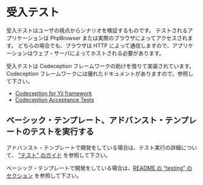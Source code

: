 受入テスト
==========

受入テストはユーザの視点からシナリオを検証するものです。
テストされるアプリケーションは PhpBrowser または実際のブラウザによってアクセスされます。
どちらの場合でも、ブラウザは HTTP によって通信しますので、アプリケーションはウェブ・サーバによってホストされる必要があります。

受入テストは Codeception フレームワークの助けを借りて実装されています。Codeception フレームワークには優れたドキュメントがありますので、参照して下さい。

- [Codeception for Yii framework](http://codeception.com/for/yii)
- [Codeception Acceptance Tests](http://codeception.com/docs/03-AcceptanceTests)

## ベーシック・テンプレート、アドバンスト・テンプレートのテストを実行する

アドバンスト・テンプレートで開発をしている場合は、テスト実行の詳細について、
["テスト" のガイド](https://github.com/yiisoft/yii2-app-advanced/blob/master/docs/guide-ja/start-testing.md) を参照して下さい。

ベーシック・テンプレートで開発をしている場合は、[README の "testing" のセクション](https://github.com/yiisoft/yii2-app-basic/blob/master/README.md#testing) を参照して下さい。
